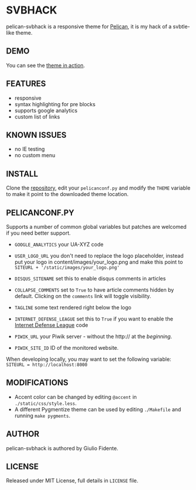 # SVBHACK

pelican-svbhack is a responsive theme for [Pelican](http://getpelican.com), it is my hack of a svbtle-like theme.

## DEMO

You can see the [theme in action](http://www.giuliofidente.com/).

## FEATURES

- responsive
- syntax highlighting for pre blocks
- supports google analytics
- custom list of links

## KNOWN ISSUES

- no IE testing
- no custom menu

## INSTALL

Clone the [repository](https://github.com/giulivo/pelican-svbhack), edit your `pelicanconf.py` and modify the `THEME` variable to make it point to the downloaded theme location.

## PELICANCONF.PY

Supports a number of common global variables but patches are welcomed if you need better support.

- `GOOGLE_ANALYTICS` your UA-XYZ code

- `USER_LOGO_URL` you don't need to replace the logo placeholder, instead put your logo in content/images/your_logo.png and make this point to `SITEURL + '/static/images/your_logo.png'`

- `DISQUS_SITENAME` set this to enable disqus comments in articles

- `COLLAPSE_COMMENTS` set to `True` to have article comments hidden by default. Clicking on the `comments` link will toggle visibility.

- `TAGLINE` some text rendered right below the logo

- `INTERNET_DEFENSE_LEAGUE` set this to `True` if you want to enable the [Internet Defense League](http://internetdefenseleague.org) code

- `PIWIK_URL` your Piwik server - without the http:// at the *beginning*.
- `PIWIK_SITE_ID` ID of the monitored website.

When developing locally, you may want to set the following variable: `SITEURL = http://localhost:8000`

## MODIFICATIONS

- Accent color can be changed by editing `@accent` in `./static/css/style.less`.
- A different Pygmentize theme can be used by editing `./Makefile` and running `make pygments`.

## AUTHOR

pelican-svbhack is authored by Giulio Fidente.

## LICENSE

Released under MIT License, full details in `LICENSE` file.
